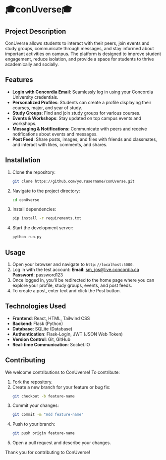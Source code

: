 # 🎓conUverse🎓

## Project Description
ConUverse allows students to interact with their peers, join events and study groups, communicate through messages, and stay informed about important activities on campus. The platform is designed to improve student engagement, reduce isolation, and provide a space for students to thrive academically and socially.

## Features
- **Login with Concordia Email**: Seamlessly log in using your Concordia University credentials.
- **Personalized Profiles**: Students can create a profile displaying their courses, major, and year of study.
- **Study Groups**: Find and join study groups for various courses.
- **Events & Workshops**: Stay updated on top campus events and workshops.
- **Messaging & Notifications**: Communicate with peers and receive notifications about events and messages.
- **Post Feed**: Share posts, images, and files with friends and classmates, and interact with likes, comments, and shares.

## Installation
1. Clone the repository:
    ```bash
    git clone https://github.com/yourusername/conUverse.git
    ```
2. Navigate to the project directory:
    ```bash
    cd conUverse
    ```
3. Install dependencies:
    ```bash
    pip install -r requirements.txt
    ```
4. Start the development server:
    ```bash
    python run.py
    ```

## Usage
1. Open your browser and navigate to `http://localhost:5000`.
2. Log in with the test account: 
**Email**: sm_jos@live.concordia.ca 
**Password**: password123
3. Once logged in, you'll be redirected to the home page where you can explore your profile, study groups, events, and post feeds.
4. To create a post, enter text and click the Post button.


## Technologies Used
- **Frontend**: React, HTML, Tailwind CSS
- **Backend**: Flask (Python)
- **Database**: SQLite (Database)
- **Authentication**: Flask-Login, JWT (JSON Web Token)
- **Version Control**: Git, GitHub
- **Real-time Communication**: Socket.IO

## Contributing
We welcome contributions to ConUverse! To contribute:
1. Fork the repository.
2. Create a new branch for your feature or bug fix:
    ```bash
    git checkout -b feature-name
    ```
3. Commit your changes:
    ```bash
    git commit -m "Add feature-name"
    ```
4. Push to your branch:
    ```bash
    git push origin feature-name
    ```
5. Open a pull request and describe your changes.
 
Thank you for contributing to ConUverse!
